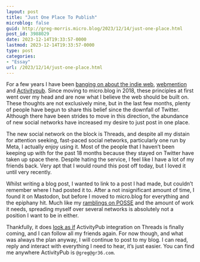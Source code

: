 ```yaml
---
layout: post
title: "Just One Place To Publish"
microblog: false
guid: http://greg-morris.micro.blog/2023/12/14/just-one-place.html
post_id: 3988029
date: 2023-12-14T19:33:57-0000
lastmod: 2023-12-14T19:33:57-0000
type: post
categories:
- "Essay"
url: /2023/12/14/just-one-place.html
---
```

For a few years I have been [banging on about the indie web](/2021/02/18/whats-essential-to.html), [webmention](/2021/02/18/webmentions-to-avoid.html) and [Activitypub](/2023/07/10/openness-is-the.html). Since moving to micro.blog in 2018, these principles at first went over my head and are now what I believe the web should be built on. These thoughts are not exclusively mine, but in the last few months, plenty of people have begun to share this belief since the downfall of Twitter. Although there have been strides to move in this direction, the abundance of new social networks have increased my desire to just post in one place.

The new social network on the block is Threads, and despite all my distain for attention seeking, fast-paced social networks, particularly one run by Meta, I actually enjoy using it. Most of the people that I haven’t been keeping up with for the past 18 months because they stayed on Twitter have taken up space there. Despite hating the service, I feel like I have a lot of my friends back. Very apt that I would round this post off today, but I loved it until very recently.

Whilst writing a blog post, I wanted to link to a post I had made, but couldn’t remember where I had posted it to. After a not insignificant amount of time, I found it on Mastodon, but before I moved to micro.blog for everything and the epiphany hit. Much like my [ramblings on POSSE](/2023/11/04/posse-is-too.html) and the amount of work it needs, spreading myself over several networks is absolutely not a position I want to be in either.

Thankfully, it does [look as if](https://www.threads.net/@zuck/post/C0zXcQmxO77) ActivityPub integration on Threads is finally coming, and I can follow all my friends again. For now though, and what was always the plan anyway, I will continue to post to my blog. I can read, reply and interact with everything I need to hear, it’s just easier. You can find me anywhere ActivityPub is `@greg@gr36.com`.
